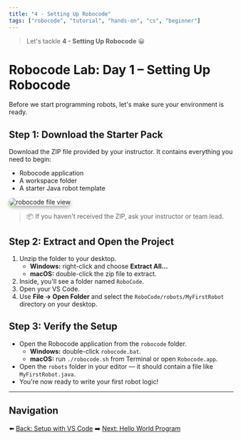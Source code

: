 ```yaml
---
title: "4 - Setting Up Robocode"
tags: ["robocode", "tutorial", "hands-on", "cs", "beginner"]
---
```


> Let's tackle **4 - Setting Up Robocode** 😀

# Robocode Lab: Day 1 – Setting Up Robocode

Before we start programming robots, let's make sure your environment is ready.

## Step 1: Download the Starter Pack

Download the ZIP file provided by your instructor. It contains everything you need to begin:

- Robocode application
- A workspace folder
- A starter Java robot template


<img src="/images/low/robocode/robocode_zip_file.webp" alt="robocode file view" style="border-radius: 12px; box-shadow: 0 4px 8px rgba(0, 0, 0, 0.3);">


> 📦 If you haven't received the ZIP, ask your instructor or team lead.

## Step 2: Extract and Open the Project

1. Unzip the folder to your desktop.
   - **Windows:** right-click and choose **Extract All...**
   - **macOS:** double-click the zip file to extract.
2. Inside, you'll see a folder named `RoboCode`.
3. Open your VS Code.
4. Use **File → Open Folder** and select the `RoboCode/robots/MyFirstRobot` directory on your desktop.


## Step 3: Verify the Setup

- Open the Robocode application from the `robocode` folder.
  - **Windows:** double-click `robocode.bat`.
  - **macOS:** run `./robocode.sh` from Terminal or open `Robocode.app`.
- Open the `robots` folder in your editor — it should contain a file like `MyFirstRobot.java`.
- You're now ready to write your first robot logic!

---


## Navigation

⬅️ [Back: Setup with VS Code](/robocode/Day-1/01_setup_vscode)
➡️ [Next: Hello World Program](/robocode/Day-1/03_hello_world)
